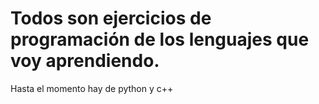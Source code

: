 # Todos son ejercicios de programación de los lenguajes que voy aprendiendo.
Hasta el momento hay de python y c++
